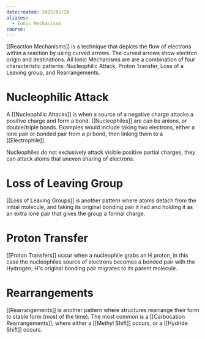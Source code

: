 ```yaml
---
datecreated: 2025/02/26
aliases:
  - Ionic Mechanisms
course:
---
```

[[Reaction Mechanisms]] is a technique that depicts the flow of electrons within a reaction by using curved arrows. The curved arrows show electron origin and destinations. All Ionic Mechanisms are are a combination of four characteristic patterns: Nucleophilic Attack, Proton Transfer, Loss of a Leaving group, and Rearrangements.

# Nucleophilic Attack

A [[Nucleophilic Attacks]] is when a source of a negative charge attacks a positive charge and form a bond. [[Nucleophiles]] are can be anions, or double/triple bonds. Examples would include taking two electrons, either a lone pair or bonded pair from a pi bond, then linking them to a [[Electrophile]].

Nucleophiles do not exclusively attack visible positive partial charges, they can attack atoms that uneven sharing of electrons.

# Loss of Leaving Group

[[Loss of Leaving Groups]] is another pattern where atoms detach from the initial molecule, and taking its original bonding pair it had and holding it as an extra lone pair that gives the group a formal charge.

# Proton Transfer

[[Proton Transfers]] occur when a nucleophile grabs an H proton, in this case the nucleophiles source of electrons becomes a bonded pair with the Hydrogen; H's original bonding pair migrates to its parent molecule.

# Rearrangements 

[[Rearrangements]] is another pattern where structures rearrange their form to stable form (most of the time). The most common is a [[Carbocation Rearrangements]], where either a [[Methyl Shift]] occurs, or a [[Hydride Shift]] occurs.